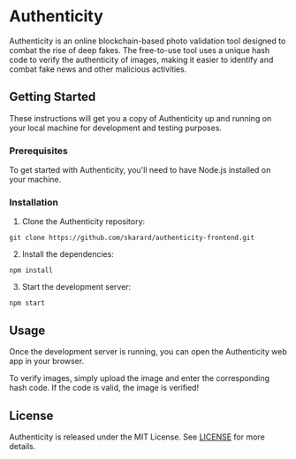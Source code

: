 # Authenticity

Authenticity is an online blockchain-based photo validation tool designed to combat the rise of deep fakes. The free-to-use tool uses a unique hash code to verify the authenticity of images, making it easier to identify and combat fake news and other malicious activities.

## Getting Started

These instructions will get you a copy of Authenticity up and running on your local machine for development and testing purposes. 

### Prerequisites

To get started with Authenticity, you'll need to have Node.js installed on your machine.

### Installation

1. Clone the Authenticity repository:
```
git clone https://github.com/skarard/authenticity-frontend.git
```
2. Install the dependencies:
```
npm install
```
3. Start the development server:
```
npm start
```

## Usage

Once the development server is running, you can open the Authenticity web app in your browser. 

To verify images, simply upload the image and enter the corresponding hash code. If the code is valid, the image is verified!

## License

Authenticity is released under the MIT License. See [LICENSE](https://github.com/skarard/authenticity-frontend/blob/master/LICENSE) for more details.

